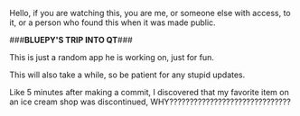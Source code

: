 Hello, if you are watching this, you are me, or someone else with access, to it, or a person who found this when it was made public.

###**BLUEPY'S TRIP INTO QT**###

This is just a random app he is working on, just for fun.

This will also take a while, so be patient for any stupid updates.

Like 5 minutes after making a commit, I discovered that my favorite item on an ice cream shop was discontinued, WHY??????????????????????????????
